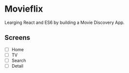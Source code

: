# Movieflix

Learging React and ES6 by building a Movie Discovery App.

## Screens

- [ ] Home
- [ ] TV
- [ ] Search
- [ ] Detail
